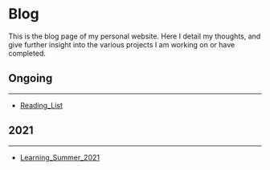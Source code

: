 # Blog

This is the blog page of my personal website. Here I detail my thoughts, and give further insight into the various projects I am working on or have completed.

## Ongoing
***
- [Reading_List](Reading_List.md)

## 2021
***
- [Learning_Summer_2021](Learning_Summer_2021.md)